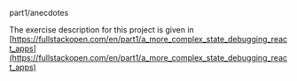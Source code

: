 part1/anecdotes

The exercise description for this project is given in [https://fullstackopen.com/en/part1/a_more_complex_state_debugging_react_apps](https://fullstackopen.com/en/part1/a_more_complex_state_debugging_react_apps)